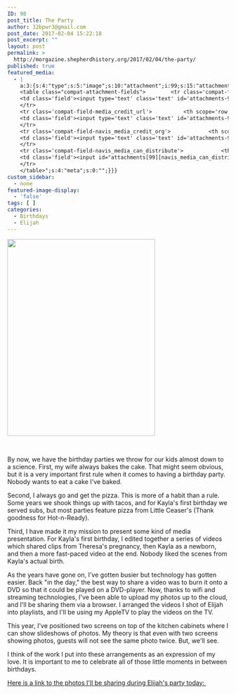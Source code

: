 ```yaml
---
ID: 98
post_title: The Party
author: 32bpwr3@gmail.com
post_date: 2017-02-04 15:22:18
post_excerpt: ""
layout: post
permalink: >
  http://morgazine.shepherdhistory.org/2017/02/04/the-party/
published: true
featured_media:
  - |
    a:3:{s:4:"type";s:5:"image";s:10:"attachment";i:99;s:15:"attachment_data";a:33:{s:2:"id";i:99;s:5:"title";s:8:"103_6667";s:8:"filename";s:12:"103_6667.jpg";s:3:"url";s:76:"http://morgazine.shepherdhistory.org/wp-content/uploads/2017/02/103_6667.jpg";s:4:"link";s:54:"http://morgazine.shepherdhistory.org/?attachment_id=99";s:3:"alt";s:0:"";s:6:"author";s:1:"1";s:11:"description";s:0:"";s:7:"caption";s:0:"";s:4:"name";s:8:"103_6667";s:6:"status";s:7:"inherit";s:10:"uploadedTo";i:98;s:4:"date";i:1486221689000;s:8:"modified";i:1486221689000;s:9:"menuOrder";i:0;s:4:"mime";s:10:"image/jpeg";s:4:"type";s:5:"image";s:7:"subtype";s:4:"jpeg";s:4:"icon";s:73:"http://morgazine.shepherdhistory.org/wp-includes/images/media/default.png";s:13:"dateFormatted";s:16:"February 4, 2017";s:6:"nonces";a:3:{s:6:"update";s:10:"298a352cc9";s:6:"delete";s:10:"477ea9e71b";s:4:"edit";s:10:"4224759a18";}s:8:"editLink";s:74:"http://morgazine.shepherdhistory.org/wp-admin/post.php?post=99&action=edit";s:4:"meta";b:0;s:10:"authorName";s:17:"32bpwr3@gmail.com";s:14:"uploadedToLink";s:74:"http://morgazine.shepherdhistory.org/wp-admin/post.php?post=98&action=edit";s:15:"uploadedToTitle";s:9:"The Party";s:15:"filesizeInBytes";i:1330672;s:21:"filesizeHumanReadable";s:4:"1 MB";s:6:"height";i:3264;s:5:"width";i:2448;s:11:"orientation";s:8:"portrait";s:5:"sizes";a:4:{s:9:"thumbnail";a:4:{s:6:"height";i:140;s:5:"width";i:140;s:3:"url";s:84:"http://morgazine.shepherdhistory.org/wp-content/uploads/2017/02/103_6667-140x140.jpg";s:11:"orientation";s:9:"landscape";}s:6:"medium";a:4:{s:6:"height";i:448;s:5:"width";i:336;s:3:"url";s:84:"http://morgazine.shepherdhistory.org/wp-content/uploads/2017/02/103_6667-336x448.jpg";s:11:"orientation";s:8:"portrait";}s:5:"large";a:4:{s:6:"height";i:1028;s:5:"width";i:771;s:3:"url";s:85:"http://morgazine.shepherdhistory.org/wp-content/uploads/2017/02/103_6667-771x1028.jpg";s:11:"orientation";s:8:"portrait";}s:4:"full";a:4:{s:3:"url";s:76:"http://morgazine.shepherdhistory.org/wp-content/uploads/2017/02/103_6667.jpg";s:6:"height";i:3264;s:5:"width";i:2448;s:11:"orientation";s:8:"portrait";}}s:6:"compat";a:2:{s:4:"item";s:1697:"<input type="hidden" name="attachments[99][menu_order]" value="0" /><p class="media-types media-types-required-info">Required fields are marked <span class="required">*</span></p>
    <table class="compat-attachment-fields">		<tr class='compat-field-media_credit'>			<th scope='row' class='label'><label for='attachments-99-media_credit'><span class='alignleft'>Credit</span><br class='clear' /></label></th>
    <td class='field'><input type='text' class='text' id='attachments-99-media_credit' name='attachments[99][media_credit]' value=''  /></td>
    </tr>
    <tr class='compat-field-media_credit_url'>			<th scope='row' class='label'><label for='attachments-99-media_credit_url'><span class='alignleft'>Credit URL</span><br class='clear' /></label></th>
    <td class='field'><input type='text' class='text' id='attachments-99-media_credit_url' name='attachments[99][media_credit_url]' value=''  /></td>
    </tr>
    <tr class='compat-field-navis_media_credit_org'>			<th scope='row' class='label'><label for='attachments-99-navis_media_credit_org'><span class='alignleft'>Organization</span><br class='clear' /></label></th>
    <td class='field'><input type='text' class='text' id='attachments-99-navis_media_credit_org' name='attachments[99][navis_media_credit_org]' value=''  /></td>
    </tr>
    <tr class='compat-field-navis_media_can_distribute'>			<th scope='row' class='label'><label for='attachments-99-navis_media_can_distribute'><span class='alignleft'>Can<br />distribute?</span><br class='clear' /></label></th>
    <td class='field'><input id="attachments[99][navis_media_can_distribute]" name="attachments[99][navis_media_can_distribute]" type="checkbox" value="1"  /></td>
    </tr>
    </table>";s:4:"meta";s:0:"";}}}
custom_sidebar:
  - none
featured-image-display:
  - 'false'
tags: [ ]
categories:
  - Birthdays
  - Elijah
---
```

<p><img class="alignnone size-medium wp-image-99" src="http://morgazine.shepherdhistory.org/wp-content/uploads/2017/02/103_6667-336x448.jpg" alt="" width="336" height="448" /></p><p>&nbsp;</p><p>By now, we have the birthday parties we throw for our kids almost down to a science. First, my wife always bakes the cake. That might seem obvious, but it is a very important first rule when it comes to having a birthday party. Nobody wants to eat a cake I've baked.</p><p>Second, I always go and get the pizza. This is more of a habit than a rule. Some years we shook things up with tacos, and for Kayla's first birthday we served subs, but most parties feature pizza from Little Ceaser's (Thank goodness for Hot-n-Ready).</p><p>Third, I have made it my mission to present some kind of media presentation. For Kayla's first birthday, I edited together a series of videos which shared clips from Theresa's pregnancy, then Kayla as a newborn, and then a more fast-paced video at the end. Nobody liked the scenes from Kayla's actual birth.</p><p>As the years have gone on, I've gotten busier but technology has gotten easier. Back "in the day," the best way to share a video was to burn it onto a DVD so that it could be played on a DVD-player. Now, thanks to wifi and streaming technologies, I've been able to upload my photos up to the cloud, and I'll be sharing them via a browser. I arranged the videos I shot of Elijah into playlists, and I'll be using my AppleTV to play the videos on the TV.</p><p>This year, I've positioned two screens on top of the kitchen cabinets where I can show slideshows of photos. My theory is that even with two screens showing photos, guests will not see the same photo twice. But, we'll see.</p><p>I think of the work I put into these arrangements as an expression of my love. It is important to me to celebrate all of those little moments in between birthdays.</p><p><a href="https://goo.gl/photos/ZGmviUGCqDNA1x51A">Here is a link to the photos I'll be sharing during Elijah's party today: </a></p>